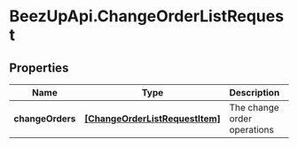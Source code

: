 # BeezUpApi.ChangeOrderListRequest

## Properties
Name | Type | Description | Notes
------------ | ------------- | ------------- | -------------
**changeOrders** | [**[ChangeOrderListRequestItem]**](ChangeOrderListRequestItem.md) | The change order operations | 


